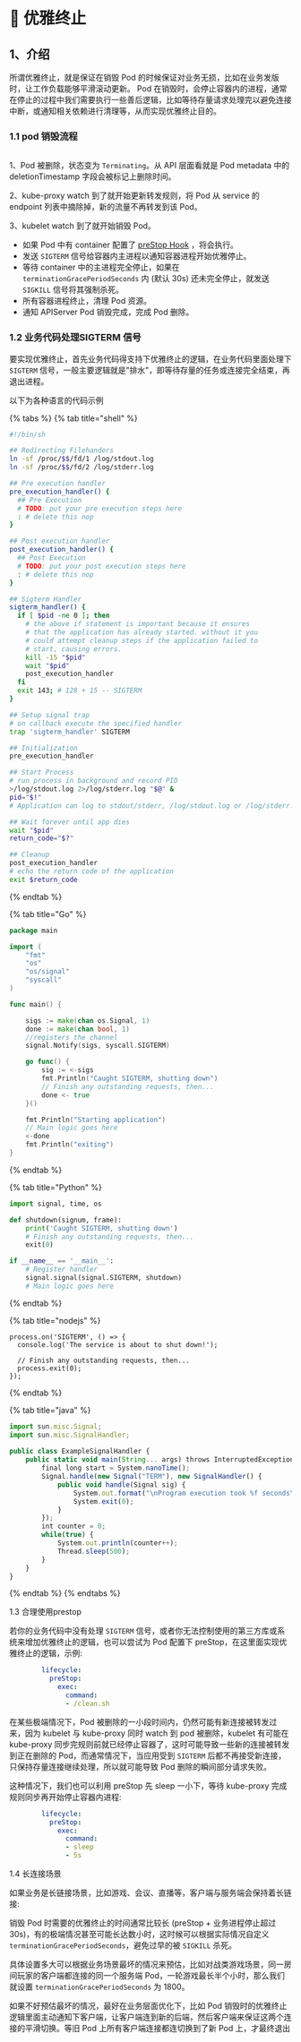 # 🍒 优雅终止

## 1、介绍

所谓优雅终止，就是保证在销毁 Pod 的时候保证对业务无损，比如在业务发版时，让工作负载能够平滑滚动更新。 Pod 在销毁时，会停止容器内的进程，通常在停止的过程中我们需要执行一些善后逻辑，比如等待存量请求处理完以避免连接中断，或通知相关依赖进行清理等，从而实现优雅终止目的。

### 1.1 pod 销毁流程

<img src="../.gitbook/assets/file.excalidraw.svg" alt="" class="gitbook-drawing">

1、Pod 被删除，状态变为 `Terminating`。从 API 层面看就是 Pod metadata 中的 deletionTimestamp 字段会被标记上删除时间。

2、kube-proxy watch 到了就开始更新转发规则，将 Pod 从 service 的 endpoint 列表中摘除掉，新的流量不再转发到该 Pod。

3、kubelet watch 到了就开始销毁 Pod。

* 如果 Pod 中有 container 配置了 [preStop Hook](https://kubernetes.io/docs/concepts/containers/container-lifecycle-hooks/) ，将会执行。
* 发送 `SIGTERM` 信号给容器内主进程以通知容器进程开始优雅停止。
* 等待 container 中的主进程完全停止，如果在 `terminationGracePeriodSeconds` 内 (默认 30s) 还未完全停止，就发送 `SIGKILL` 信号将其强制杀死。
* 所有容器进程终止，清理 Pod 资源。
* 通知 APIServer Pod 销毁完成，完成 Pod 删除。

### 1.2 业务代码处理SIGTERM 信号

要实现优雅终止，首先业务代码得支持下优雅终止的逻辑，在业务代码里面处理下 `SIGTERM` 信号，一般主要逻辑就是"排水"，即等待存量的任务或连接完全结束，再退出进程。

以下为各种语言的代码示例

{% tabs %}
{% tab title="shell" %}
```sh
#!/bin/sh

## Redirecting Filehanders
ln -sf /proc/$$/fd/1 /log/stdout.log
ln -sf /proc/$$/fd/2 /log/stderr.log

## Pre execution handler
pre_execution_handler() {
  ## Pre Execution
  # TODO: put your pre execution steps here
  : # delete this nop
}

## Post execution handler
post_execution_handler() {
  ## Post Execution
  # TODO: put your post execution steps here
  : # delete this nop
}

## Sigterm Handler
sigterm_handler() { 
  if [ $pid -ne 0 ]; then
    # the above if statement is important because it ensures 
    # that the application has already started. without it you
    # could attempt cleanup steps if the application failed to
    # start, causing errors.
    kill -15 "$pid"
    wait "$pid"
    post_execution_handler
  fi
  exit 143; # 128 + 15 -- SIGTERM
}

## Setup signal trap
# on callback execute the specified handler
trap 'sigterm_handler' SIGTERM

## Initialization
pre_execution_handler

## Start Process
# run process in background and record PID
>/log/stdout.log 2>/log/stderr.log "$@" &
pid="$!"
# Application can log to stdout/stderr, /log/stdout.log or /log/stderr.log

## Wait forever until app dies
wait "$pid"
return_code="$?"

## Cleanup
post_execution_handler
# echo the return code of the application
exit $return_code

```
{% endtab %}

{% tab title="Go" %}
```go
package main

import (
    "fmt"
    "os"
    "os/signal"
    "syscall"
)

func main() {

    sigs := make(chan os.Signal, 1)
    done := make(chan bool, 1)
    //registers the channel
    signal.Notify(sigs, syscall.SIGTERM)

    go func() {
        sig := <-sigs
        fmt.Println("Caught SIGTERM, shutting down")
        // Finish any outstanding requests, then...
        done <- true
    }()

    fmt.Println("Starting application")
    // Main logic goes here
    <-done
    fmt.Println("exiting")
}

```
{% endtab %}

{% tab title="Python" %}
```python
import signal, time, os

def shutdown(signum, frame):
    print('Caught SIGTERM, shutting down')
    # Finish any outstanding requests, then...
    exit(0)

if __name__ == '__main__':
    # Register handler
    signal.signal(signal.SIGTERM, shutdown)
    # Main logic goes here

```
{% endtab %}

{% tab title="nodejs" %}
```
process.on('SIGTERM', () => {
  console.log('The service is about to shut down!');
  
  // Finish any outstanding requests, then...
  process.exit(0); 
});

```
{% endtab %}

{% tab title="java" %}
```javascript
import sun.misc.Signal;
import sun.misc.SignalHandler;
 
public class ExampleSignalHandler {
    public static void main(String... args) throws InterruptedException {
        final long start = System.nanoTime();
        Signal.handle(new Signal("TERM"), new SignalHandler() {
            public void handle(Signal sig) {
                System.out.format("\nProgram execution took %f seconds\n", (System.nanoTime() - start) / 1e9f);
                System.exit(0);
            }
        });
        int counter = 0;
        while(true) {
            System.out.println(counter++);
            Thread.sleep(500);
        }
    }
}

```
{% endtab %}
{% endtabs %}

1.3 合理使用prestop

若你的业务代码中没有处理 `SIGTERM` 信号，或者你无法控制使用的第三方库或系统来增加优雅终止的逻辑，也可以尝试为 Pod 配置下 preStop，在这里面实现优雅终止的逻辑，示例:

```yaml
        lifecycle:
          preStop:
            exec:
              command:
              - /clean.sh          
```

在某些极端情况下，Pod 被删除的一小段时间内，仍然可能有新连接被转发过来，因为 kubelet 与 kube-proxy 同时 watch 到 pod 被删除，kubelet 有可能在 kube-proxy 同步完规则前就已经停止容器了，这时可能导致一些新的连接被转发到正在删除的 Pod，而通常情况下，当应用受到 `SIGTERM` 后都不再接受新连接，只保持存量连接继续处理，所以就可能导致 Pod 删除的瞬间部分请求失败。

这种情况下，我们也可以利用 preStop 先 sleep 一小下，等待 kube-proxy 完成规则同步再开始停止容器内进程:

```yaml
        lifecycle:
          preStop:
            exec:
              command:
              - sleep
              - 5s
```

1.4 长连接场景

如果业务是长链接场景，比如游戏、会议、直播等，客户端与服务端会保持着长链接:

销毁 Pod 时需要的优雅终止的时间通常比较长 (preStop + 业务进程停止超过 30s)，有的极端情况甚至可能长达数小时，这时候可以根据实际情况自定义 `terminationGracePeriodSeconds`，避免过早的被 `SIGKILL` 杀死。

具体设置多大可以根据业务场景最坏的情况来预估，比如对战类游戏场景，同一房间玩家的客户端都连接的同一个服务端 Pod，一轮游戏最长半个小时，那么我们就设置 `terminationGracePeriodSeconds` 为 1800。

如果不好预估最坏的情况，最好在业务层面优化下，比如 Pod 销毁时的优雅终止逻辑里面主动通知下客户端，让客户端连到新的后端，然后客户端来保证这两个连接的平滑切换。等旧 Pod 上所有客户端连接都连切换到了新 Pod 上，才最终退出
